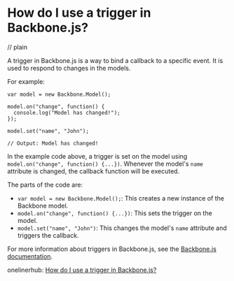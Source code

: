 # How do I use a trigger in Backbone.js?
// plain

A trigger in Backbone.js is a way to bind a callback to a specific event. It is used to respond to changes in the models.

For example:

```
var model = new Backbone.Model();

model.on("change", function() {
  console.log("Model has changed!");
});

model.set("name", "John");

// Output: Model has changed!
```

In the example code above, a trigger is set on the model using `model.on("change", function() {...})`. Whenever the model's `name` attribute is changed, the callback function will be executed.

The parts of the code are:

- `var model = new Backbone.Model();`: This creates a new instance of the Backbone model.
- `model.on("change", function() {...})`: This sets the trigger on the model.
- `model.set("name", "John")`: This changes the model's `name` attribute and triggers the callback.

For more information about triggers in Backbone.js, see the [Backbone.js documentation](http://backbonejs.org/#Events).

onelinerhub: [How do I use a trigger in Backbone.js?](https://onelinerhub.com/backbone.js/how-do-i-use-a-trigger-in-backbone-js)